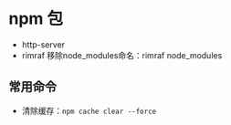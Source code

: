 # npm 包

- http-server
- rimraf  移除node_modules命名：rimraf node_modules

## 常用命令

- 清除缓存：`npm cache clear --force`
